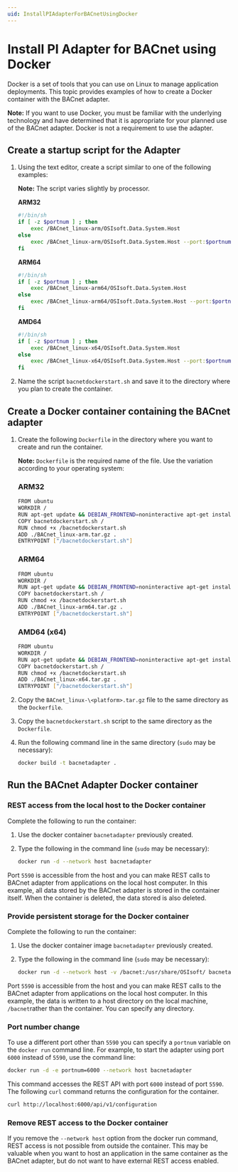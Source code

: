 ```yaml
---
uid: InstallPIAdapterForBACnetUsingDocker
---
```


# Install PI Adapter for BACnet using Docker

Docker is a set of tools that you can use on Linux to manage application deployments. This topic provides examples of how to create a Docker container with the BACnet adapter. 

**Note:** If you want to use Docker, you must be familiar with the underlying technology and have determined that it is appropriate for your planned use of the BACnet adapter. Docker is not a requirement to use the adapter.

## Create a startup script for the Adapter

1. Using the text editor, create a script similar to one of the following examples:

	**Note:** The script varies slightly by processor.

	**ARM32**

	```bash
	#!/bin/sh
	if [ -z $portnum ] ; then
		exec /BACnet_linux-arm/OSIsoft.Data.System.Host
	else
		exec /BACnet_linux-arm/OSIsoft.Data.System.Host --port:$portnum
	fi
	```

	**ARM64**

	```bash
	#!/bin/sh
	if [ -z $portnum ] ; then
		exec /BACnet_linux-arm64/OSIsoft.Data.System.Host
	else
		exec /BACnet_linux-arm64/OSIsoft.Data.System.Host --port:$portnum
	fi
	```

	**AMD64**

	```bash
	#!/bin/sh
	if [ -z $portnum ] ; then
		exec /BACnet_linux-x64/OSIsoft.Data.System.Host
	else
		exec /BACnet_linux-x64/OSIsoft.Data.System.Host --port:$portnum
	fi
	```
	
2. Name the script `bacnetdockerstart.sh` and save it to the directory where you plan to create the container.

## Create a Docker container containing the BACnet adapter

1. Create the following `Dockerfile` in the directory where you want to create and run the container.

	**Note:** `Dockerfile` is the required name of the file. Use the variation according to your operating system:

	### ARM32

	```bash
	FROM ubuntu
	WORKDIR /
	RUN apt-get update && DEBIAN_FRONTEND=noninteractive apt-get install -y ca-certificates libicu60 libssl1.1 curl
	COPY bacnetdockerstart.sh /
	RUN chmod +x /bacnetdockerstart.sh
	ADD ./BACnet_linux-arm.tar.gz .
	ENTRYPOINT ["/bacnetdockerstart.sh"]
	```

	### ARM64

	```bash
	FROM ubuntu
	WORKDIR /
	RUN apt-get update && DEBIAN_FRONTEND=noninteractive apt-get install -y ca-certificates libicu66 libssl1.1 curl
	COPY bacnetdockerstart.sh /
	RUN chmod +x /bacnetdockerstart.sh
	ADD ./BACnet_linux-arm64.tar.gz .
	ENTRYPOINT ["/bacnetdockerstart.sh"]
	```

	### AMD64 (x64)

	```bash
	FROM ubuntu
	WORKDIR /
	RUN apt-get update && DEBIAN_FRONTEND=noninteractive apt-get install -y ca-certificates libicu66 libssl1.1 curl
	COPY bacnetdockerstart.sh /
	RUN chmod +x /bacnetdockerstart.sh
	ADD ./BACnet_linux-x64.tar.gz .
	ENTRYPOINT ["/bacnetdockerstart.sh"]
	```

2. Copy the `BACnet_linux-\<platform>.tar.gz` file to the same directory as the `Dockerfile`.
   
3. Copy the `bacnetdockerstart.sh` script to the same directory as the `Dockerfile`.
   
4. Run the following command line in the same directory (`sudo` may be necessary):

	```bash
	docker build -t bacnetadapter .
	```

## Run the BACnet Adapter Docker container

### REST access from the local host to the Docker container

Complete the following to run the container:

1. Use the docker container `bacnetadapter` previously created.
2. Type the following in the command line (`sudo` may be necessary):

	```bash
	docker run -d --network host bacnetadapter
	```

Port `5590` is accessible from the host and you can make REST calls to BACnet adapter from applications on the local host computer. In this example, all data stored by the BACnet adapter is stored in the container itself. When the container is deleted, the data stored is also deleted.

### Provide persistent storage for the Docker container

Complete the following to run the container:

1. Use the docker container image `bacnetadapter` previously created.
2. Type the following in the command line (`sudo` may be necessary):

	```bash
	docker run -d --network host -v /bacnet:/usr/share/OSIsoft/ bacnetadapter
	```

Port `5590` is accessible from the host and you can make REST calls to the BACnet adapter from applications on the local host computer. In this example, the data is written to a host directory on the local machine, `/bacnet`rather than the container. You can specify any directory.

### Port number change

To use a different port other than `5590` you can specify a `portnum` variable on the `docker run` command line. For example, to 
start the adapter using port `6000` instead of `5590`, use the command line:

```bash
docker run -d -e portnum=6000 --network host bacnetadapter
```

This command accesses the REST API with port `6000` instead of port `5590`. The following `curl` command returns the configuration for the container.

```bash
curl http://localhost:6000/api/v1/configuration
```

### Remove REST access to the Docker container

If you remove the `--network host` option from the docker run command, REST access is not possible from outside the container. This may be valuable when you want to host an application in the same container as the BACnet adapter, but do not want to have external REST access enabled.
